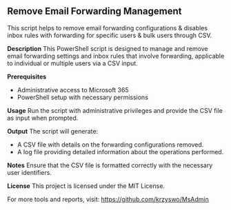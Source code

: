 ## Remove Email Forwarding Management
This script helps to remove email forwarding configurations & disables inbox rules with forwarding for specific users & bulk users through CSV.

**Description**
This PowerShell script is designed to manage and remove email forwarding settings and inbox rules that involve forwarding, applicable to individual or multiple users via a CSV input.

**Prerequisites**
- Administrative access to Microsoft 365
- PowerShell setup with necessary permissions

**Usage**
Run the script with administrative privileges and provide the CSV file as input when prompted.

**Output**
The script will generate:
- A CSV file with details on the forwarding configurations removed.
- A log file providing detailed information about the operations performed.

**Notes**
Ensure that the CSV file is formatted correctly with the necessary user identifiers.

**License**
This project is licensed under the MIT License.

For more tools and reports, visit: https://github.com/krzyswo/MsAdmin